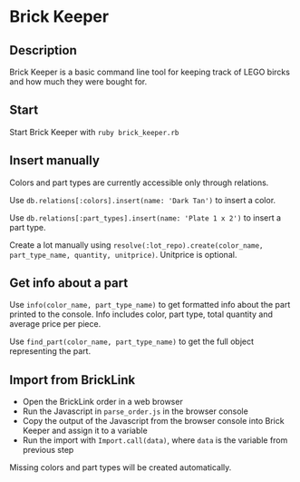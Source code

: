 # Brick Keeper

## Description

Brick Keeper is a basic command line tool for keeping track of LEGO bircks and how much they were bought for.

## Start

Start Brick Keeper with `ruby brick_keeper.rb`

## Insert manually

Colors and part types are currently accessible only through relations.

Use `db.relations[:colors].insert(name: 'Dark Tan')` to insert a color.

Use `db.relations[:part_types].insert(name: 'Plate 1 x 2')` to insert a part type.

Create a lot manually using `resolve(:lot_repo).create(color_name, part_type_name, quantity, unitprice)`. Unitprice is optional.

## Get info about a part

Use `info(color_name, part_type_name)` to get formatted info about the part printed to the console. Info includes color, part type, total quantity and average price per piece.

Use `find_part(color_name, part_type_name)` to get the full object representing the part.

## Import from BrickLink

- Open the BrickLink order in a web browser
- Run the Javascript in `parse_order.js` in the browser console
- Copy the output of the Javascript from the browser console into Brick Keeper and assign it to a variable
- Run the import with `Import.call(data)`, where `data` is the variable from previous step

Missing colors and part types will be created automatically.
